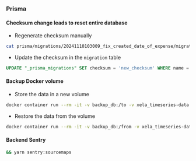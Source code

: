### Prisma

#### Checksum change leads to reset entire database

- Regenerate checksum manually

```bash
cat prisma/migrations/20241110103009_fix_created_date_of_expense/migration.sql | shasum -a 256
```

- Update the checksum in the `migration` table

```sql
UPDATE "_prisma_migrations" SET checksum = 'new_checksum' WHERE name = '20241110103009_fix_created_date_of_expense';
```


#### Backup Docker volume

- Store the data in a new volume

```bash
docker container run --rm -it -v backup_db:/to -v xela_timeseries-data:/from ubuntu bash -c "cd /from ;cp -av . /to"
```

- Restore the data from the volume

```bash
docker container run --rm -it -v backup_db:/from -v xela_timeseries-data:/to ubuntu bash -c "cd /from ;cp -av . /to"
``` 


#### Backend Sentry

```bash
&& yarn sentry:sourcemaps
```
